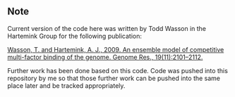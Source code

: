 ## Note
Current version of the code here was written by Todd Wasson in the Hartemink Group for the following publication:

[Wasson, T. and Hartemink, A. J., 2009. An ensemble model of competitive multi-factor binding of the genome. Genome Res., 19(11):2101–2112.](http://www.ncbi.nlm.nih.gov/pubmed/19720867)

Further work has been done based on this code. Code was pushed into this repository by me so that those further work can be pushed into the same place later and be tracked appropriately. 

